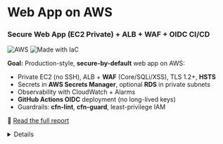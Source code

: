 # Web App on AWS

### Secure Web App (EC2 Private) + ALB + WAF + OIDC CI/CD

![AWS](https://img.shields.io/badge/AWS-EC2%2C%20ALB%2C%20WAF%2C%20Secrets%20Manager-orange)
![Made with IaC](https://img.shields.io/badge/IaC-CloudFormation-informational)

**Goal:** Production-style, **secure-by-default** web app on AWS:
- Private EC2 (no SSH), ALB + **WAF** (Core/SQLi/XSS), TLS 1.2+, **HSTS**
- Secrets in **AWS Secrets Manager**, optional **RDS** in private subnets
- Observability with CloudWatch + Alarms
- **GitHub Actions OIDC** deployment (no long-lived keys)
- Guardrails: **cfn-lint**, **cfn-guard**, least-privilege IAM

📄 [Read the full report](./docs/report.md)

<details>

## Architecture

![Architecture](./docs/images/architecture.png)

**Key controls**
- Zero SSH; access via **SSM Session Manager** only
- ALB in public subnets; instances in private subnets
- WAF managed rules + rate limiting
- IMDSv2 enforced, EBS/RDS/S3 encryption at rest
- Security headers (HSTS, CSP, XFO, XCTO)
</details>
